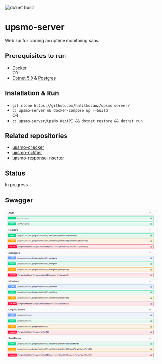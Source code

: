 ![dotnet build](https://github.com/halilkocaoz/upsmo-server/actions/workflows/dotnet.yml/badge.svg)

# upsmo-server

Web api for cloning an uptime monitoring saas.

## Prerequisites to run
* [Docker](https://www.docker.com/)  
OR  
* [Dotnet 5.0](https://dotnet.microsoft.com/download/dotnet/5.0) & [Postgres](https://www.postgresql.org/)

## Installation & Run
* `git clone https://github.com/halilkocaoz/upsmo-server/`
* `cd upsmo-server && docker-compose up --build`  
OR  
* `cd upsmo-server/UpsMo.WebAPI && dotnet restore && dotnet run`

## Related repositories
* [upsmo-checker](https://github.com/halilkocaoz/upsmo-checker)
* [upsmo-notifier](https://github.com/halilkocaoz/upsmo-notifier)
* [upsmo-response-inserter](https://github.com/halilkocaoz/upsmo-response-inserter)

## Status

In progress

## Swagger

![swagger](/assets/swagger.png "Swagger")
